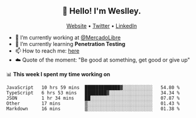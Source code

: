 <h2 align="center">👋 Hello! I'm Weslley.</h2>
<p align="center">
  <a href="http://weslleyneri.com.br">Website</a> •
  <a href="https://twitter.com/Weslley_Neri">Twitter</a> •
  <a href="https://www.linkedin.com/in/weslley-neri-3658908b">LinkedIn</a>
</p>


- 🔭 I’m currently working at [@MercadoLibre](https://github.com/mercadolibre)
- 🌱 I’m currently learning **Penetration Testing**
- 📫 How to reach me: [here](mailto:weslley39@gmail.com)
- ☁️ Quote of the moment: "Be good at something, get good or give up"

📊 **This week I spent my time working on**
<!--START_SECTION:waka-->
```text
JavaScript   10 hrs 59 mins  █████████████▓░░░░░░░░░░░   54.80 % 
TypeScript   6 hrs 53 mins   ████████▓░░░░░░░░░░░░░░░░   34.34 % 
JSON         1 hr 34 mins    ██░░░░░░░░░░░░░░░░░░░░░░░   07.87 % 
Other        17 mins         ▒░░░░░░░░░░░░░░░░░░░░░░░░   01.43 % 
Markdown     16 mins         ▒░░░░░░░░░░░░░░░░░░░░░░░░   01.38 % 
```
<!--END_SECTION:waka-->

<!-- Inspired by https://github.com/gruselhaus/gruselhaus -->